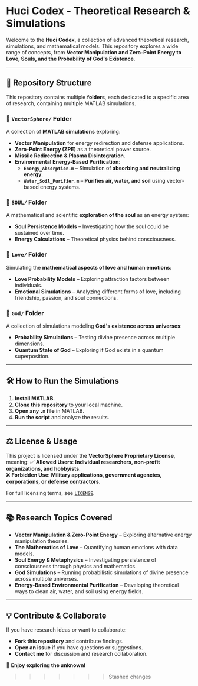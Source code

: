 # **Huci Codex - Theoretical Research & Simulations**

Welcome to the **Huci Codex**, a collection of advanced theoretical research, simulations, and mathematical models. This repository explores a wide range of concepts, from **Vector Manipulation and Zero-Point Energy to Love, Souls, and the Probability of God's Existence**.

---

## 📂 **Repository Structure** 

This repository contains multiple **folders**, each dedicated to a specific area of research, containing multiple MATLAB simulations.

### 🔹 **`VectorSphere/` Folder**  
A collection of **MATLAB simulations** exploring:
- **Vector Manipulation** for energy redirection and defense applications.
- **Zero-Point Energy (ZPE)** as a theoretical power source.
- **Missile Redirection & Plasma Disintegration**.
- **Environmental Energy-Based Purification**:
  - **`Energy_Absorption.m`** – Simulation of **absorbing and neutralizing energy**.
  - **`Water_Soil_Purifier.m`** – **Purifies air, water, and soil** using vector-based energy systems.

### 🔹 **`SOUL/` Folder**  
A mathematical and scientific **exploration of the soul** as an energy system:
- **Soul Persistence Models** – Investigating how the soul could be sustained over time.
- **Energy Calculations** – Theoretical physics behind consciousness.

### 🔹 **`Love/` Folder**  
Simulating the **mathematical aspects of love and human emotions**:
- **Love Probability Models** – Exploring attraction factors between individuals.
- **Emotional Simulations** – Analyzing different forms of love, including friendship, passion, and soul connections.

### 🔹 **`God/` Folder**  
A collection of simulations modeling **God's existence across universes**:
- **Probability Simulations** – Testing divine presence across multiple dimensions.
- **Quantum State of God** – Exploring if God exists in a quantum superposition.

---

## 🛠 **How to Run the Simulations**

1. **Install MATLAB**.
2. **Clone this repository** to your local machine.
3. **Open any `.m` file** in MATLAB.
4. **Run the script** and analyze the results.

---

## ⚖️ **License & Usage**

This project is licensed under the **VectorSphere Proprietary License**, meaning:
✅ **Allowed Users**: **Individual researchers, non-profit organizations, and hobbyists**.  
❌ **Forbidden Use**: **Military applications, government agencies, corporations, or defense contractors**.  

For full licensing terms, see [`LICENSE`](LICENSE).

---

## 📚 **Research Topics Covered**

- **Vector Manipulation & Zero-Point Energy** – Exploring alternative energy manipulation theories.
- **The Mathematics of Love** – Quantifying human emotions with data models.
- **Soul Energy & Metaphysics** – Investigating persistence of consciousness through physics and mathematics.
- **God Simulations** – Running probabilistic simulations of divine presence across multiple universes.
- **Energy-Based Environmental Purification** – Developing theoretical ways to clean air, water, and soil using energy fields.

---

## 💡 **Contribute & Collaborate**
If you have research ideas or want to collaborate:
- **Fork this repository** and contribute findings.
- **Open an issue** if you have questions or suggestions.
- **Contact me** for discussion and research collaboration.

🚀 **Enjoy exploring the unknown!**
>>>>>>> Stashed changes
